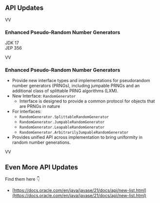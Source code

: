 ## API Updates

VV

### Enhanced Pseudo-Random Number Generators

JDK 17<br/>
JEP 356

VV
### Enhanced Pseudo-Random Number Generators
- Provide new interface types and implementations for pseudorandom number generators (PRNGs), including jumpable PRNGs and an additional class of splittable PRNG algorithms (LXM).
- New Interface:<!-- .element: class="fragment" data-fragment-index="1" --> `RandomGenerator`
    - Interface is designed to provide a common protocol for objects that are PRNGs in nature
- For interfaces: <!-- .element: class="fragment" data-fragment-index="2" -->
    - `RandomGenerator.SplittableRandomGenerator`
    - `RandomGenerator.JumpableRandomGenerator`
    - `RandomGenerator.LeapableRandomGenerator`
    - `RandomGenerator.ArbitrarilyJumpableRandomGenerator`
- Provides unified API across implementation to bring uniformity in random number generations. <!-- .element: class="fragment" data-fragment-index="3" -->

VV

## Even More API Updates
Find them here 👇

- [https://docs.oracle.com/en/java/javase/21/docs/api/new-list.html](https://docs.oracle.com/en/java/javase/21/docs/api/new-list.html)

